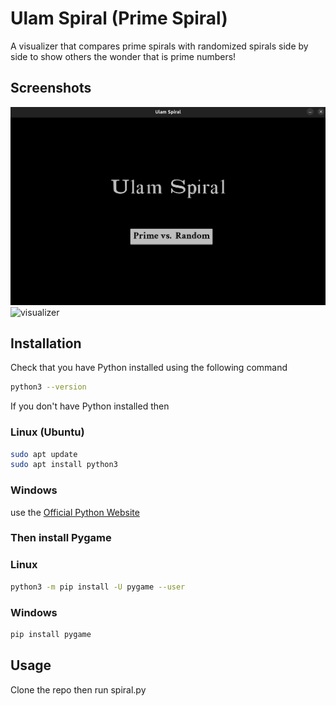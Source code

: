 # Ulam Spiral (Prime Spiral)

A visualizer that compares prime spirals with randomized spirals side by side to show others the wonder that is prime numbers!

## Screenshots

![menu](images/ulamspiral.png)
![visualizer](images/primevsrandom)

## Installation 


Check that you have Python installed using the following command

```bash
python3 --version
```
If you don't have Python installed then 
### Linux (Ubuntu)
```bash
sudo apt update
sudo apt install python3
```
### Windows 
use the [Official Python Website](https://www.python.org/downloads/windows/) 

### Then install Pygame

### Linux
```bash
python3 -m pip install -U pygame --user
```
### Windows
```bash
pip install pygame
```

## Usage
Clone the repo then run spiral.py

